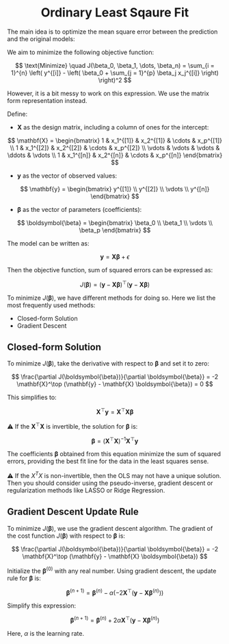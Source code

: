<h1 align="center">Ordinary Least Sqaure Fit</h1>


The main idea is to optimize the mean square error between the prediction and the original models:

We aim to minimize the following objective function:

$$
\text{Minimize} \quad J(\beta_0, \beta_1, \dots, \beta_n) = \sum_{i = 1}^{n} \left( y^{[i]} - \left( \beta_0 + \sum_{j = 1}^{p} \beta_j x_j^{[i]} \right) \right)^2
$$

However, it is a bit messy to work on this expression. We use the matrix form representation instead.

Define:
- $\mathbf{X}$ as the design matrix, including a column of ones for the intercept:

$$
\mathbf{X} = \begin{bmatrix}
1 & x_1^{[1]} & x_2^{[1]} & \cdots & x_p^{[1]} \\
1 & x_1^{[2]} & x_2^{[2]} & \cdots & x_p^{[2]} \\
\vdots & \vdots & \vdots & \ddots & \vdots \\
1 & x_1^{[n]} & x_2^{[n]} & \cdots & x_p^{[n]}
\end{bmatrix}
$$
  
- $\mathbf{y}$ as the vector of observed values:
  
$$
\mathbf{y} = \begin{bmatrix}
y^{[1]} \\
y^{[2]} \\
\vdots \\
y^{[n]}
\end{bmatrix}
$$
  
- $\boldsymbol{\beta}$ as the vector of parameters (coefficients):

$$
\boldsymbol{\beta} = \begin{bmatrix}
\beta_0 \\
\beta_1 \\
\vdots \\
\beta_p
\end{bmatrix}
$$

The model can be written as:

$$
\mathbf{y} = \mathbf{X} \boldsymbol{\beta} + \epsilon
$$

Then the objective function, sum of squared errors can be expressed as:

$$
J(\boldsymbol{\beta}) = (\mathbf{y} - \mathbf{X} \boldsymbol{\beta})^\top (\mathbf{y} - \mathbf{X} \boldsymbol{\beta})
$$

To minimize $J(\boldsymbol{\beta})$, we have different methods for doing so. Here we list the most frequently used methods:
- Closed-form Solution
- Gradient Descent

## Closed-form Solution
To minimize $J(\boldsymbol{\beta})$, take the derivative with respect to $\boldsymbol{\beta}$ and set it to zero:

$$
\frac{\partial J(\boldsymbol{\beta})}{\partial \boldsymbol{\beta}} = -2 \mathbf{X}^\top (\mathbf{y} - \mathbf{X} \boldsymbol{\beta}) = 0
$$

This simplifies to:

$$
\mathbf{X}^\top \mathbf{y} = \mathbf{X}^\top \mathbf{X} \boldsymbol{\beta}
$$

⚠️ If the $\mathbf{X}^\top \mathbf{X}$ is invertible, the solution for $\boldsymbol{\beta}$ is:

$$
\boldsymbol{\beta} = (\mathbf{X}^\top \mathbf{X})^{-1} \mathbf{X}^\top \mathbf{y}
$$

The coefficients $\boldsymbol{\beta}$ obtained from this equation minimize the sum of squared errors, providing the best fit line for the data in the least squares sense.

⚠️ If the $X^TX$ is non-invertible, then the OLS may not have a unique solution. Then you should consider using the pseudo-inverse, gradient descent or regularization methods like LASSO or Ridge Regression.

## Gradient Descent Update Rule

To minimize $J(\boldsymbol{\beta})$, we use the gradient descent algorithm. The gradient of the cost function $J(\boldsymbol{\beta})$ with respect to $\boldsymbol{\beta}$ is:

$$
\frac{\partial J(\boldsymbol{\beta})}{\partial \boldsymbol{\beta}} = -2 \mathbf{X}^\top (\mathbf{y} - \mathbf{X} \boldsymbol{\beta})
$$

Initialize the $\boldsymbol{\beta}^{(0)}$ with any real number.
Using gradient descent, the update rule for $\boldsymbol{\beta}$ is:

$$
\boldsymbol{\beta}^{(n+1)} = \boldsymbol{\beta}^{(n)} - \alpha \left(-2 \mathbf{X}^\top (\mathbf{y} - \mathbf{X} \boldsymbol{\beta}^{(n)})\right)
$$

Simplify this expression:

$$
\boldsymbol{\beta}^{(n+1)} = \boldsymbol{\beta}^{(n)} + 2 \alpha \mathbf{X}^\top (\mathbf{y} - \mathbf{X} \boldsymbol{\beta}^{(n)})
$$

Here, $\alpha$ is the learning rate.

